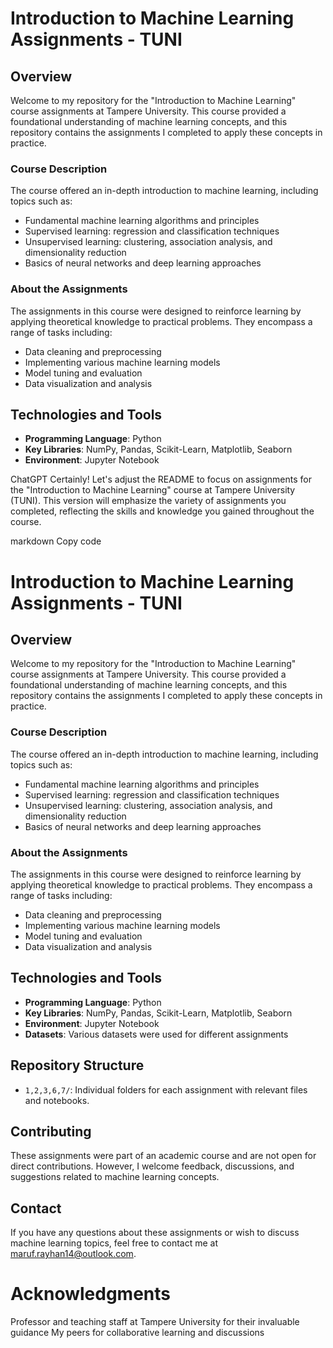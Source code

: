 # Introduction to Machine Learning Assignments - TUNI

## Overview
Welcome to my repository for the "Introduction to Machine Learning" course assignments at Tampere University. This course provided a foundational understanding of machine learning concepts, and this repository contains the assignments I completed to apply these concepts in practice.

### Course Description
The course offered an in-depth introduction to machine learning, including topics such as:
- Fundamental machine learning algorithms and principles
- Supervised learning: regression and classification techniques
- Unsupervised learning: clustering, association analysis, and dimensionality reduction
- Basics of neural networks and deep learning approaches

### About the Assignments
The assignments in this course were designed to reinforce learning by applying theoretical knowledge to practical problems. They encompass a range of tasks including:
- Data cleaning and preprocessing
- Implementing various machine learning models
- Model tuning and evaluation
- Data visualization and analysis

## Technologies and Tools
- **Programming Language**: Python
- **Key Libraries**: NumPy, Pandas, Scikit-Learn, Matplotlib, Seaborn
- **Environment**: Jupyter Notebook


ChatGPT
Certainly! Let's adjust the README to focus on assignments for the "Introduction to Machine Learning" course at Tampere University (TUNI). This version will emphasize the variety of assignments you completed, reflecting the skills and knowledge you gained throughout the course.

markdown
Copy code
# Introduction to Machine Learning Assignments - TUNI

## Overview
Welcome to my repository for the "Introduction to Machine Learning" course assignments at Tampere University. This course provided a foundational understanding of machine learning concepts, and this repository contains the assignments I completed to apply these concepts in practice.

### Course Description
The course offered an in-depth introduction to machine learning, including topics such as:
- Fundamental machine learning algorithms and principles
- Supervised learning: regression and classification techniques
- Unsupervised learning: clustering, association analysis, and dimensionality reduction
- Basics of neural networks and deep learning approaches

### About the Assignments
The assignments in this course were designed to reinforce learning by applying theoretical knowledge to practical problems. They encompass a range of tasks including:
- Data cleaning and preprocessing
- Implementing various machine learning models
- Model tuning and evaluation
- Data visualization and analysis

## Technologies and Tools
- **Programming Language**: Python
- **Key Libraries**: NumPy, Pandas, Scikit-Learn, Matplotlib, Seaborn
- **Environment**: Jupyter Notebook
- **Datasets**: Various datasets were used for different assignments

## Repository Structure
- `1,2,3,6,7/`: Individual folders for each assignment with relevant files and notebooks.



## Contributing
These assignments were part of an academic course and are not open for direct contributions. However, I welcome feedback, discussions, and suggestions related to machine learning concepts.

## Contact
If you have any questions about these assignments or wish to discuss machine learning topics, feel free to contact me at maruf.rayhan14@outlook.com.

# Acknowledgments
Professor and teaching staff at Tampere University for their invaluable guidance
My peers for collaborative learning and discussions